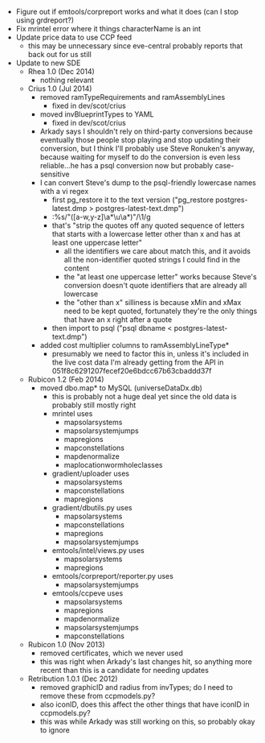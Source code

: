 * Figure out if emtools/corpreport works and what it does (can I stop using grdreport?)
* Fix mrintel error where it things characterName is an int
* Update price data to use CCP feed
    * this may be unnecessary since eve-central probably reports that back out for us still
* Update to new SDE
    * Rhea 1.0 (Dec 2014)
        * nothing relevant
    * Crius 1.0 (Jul 2014)
        * removed ramTypeRequirements and ramAssemblyLines
            * fixed in dev/scot/crius
        * moved invBlueprintTypes to YAML
            * fixed in dev/scot/crius
        * Arkady says I shouldn't rely on third-party conversions because eventually those people stop playing and stop updating their conversion, but I think I'll probably use Steve Ronuken's anyway, because waiting for myself to do the conversion is even less reliable...he has a psql conversion now but probably case-sensitive
        * I can convert Steve's dump to the psql-friendly lowercase names with a vi regex
            * first pg_restore it to the text version ("pg_restore postgres-latest.dmp > postgres-latest-text.dmp")
            * :%s/"\([a-w,y-z]\a*\u\a*\)"/\1/g
            * that's "strip the quotes off any quoted sequence of letters that starts with a lowercase letter other than x and has at least one uppercase letter"
                * all the identifiers we care about match this, and it avoids all the non-identifier quoted strings I could find in the content
                * the "at least one uppercase letter" works because Steve's conversion doesn't quote identifiers that are already all lowercase
                * the "other than x" silliness is because xMin and xMax need to be kept quoted, fortunately they're the only things that have an x right after a quote
            * then import to psql ("psql dbname < postgres-latest-text.dmp")
        * added cost multiplier columns to ramAssemblyLineType*
            * presumably we need to factor this in, unless it's included in the live cost data I'm already getting from the API in 051f8c6291207fecef20e6bdcc67b63cbaddd37f
    * Rubicon 1.2 (Feb 2014)
        * moved dbo.map* to MySQL (universeDataDx.db)
            * this is probably not a huge deal yet since the old data is probably still mostly right
            * mrintel uses
                * mapsolarsystems
                * mapsolarsystemjumps
                * mapregions
                * mapconstellations
                * mapdenormalize
                * maplocationwormholeclasses
            * gradient/uploader uses
                * mapsolarsystems
                * mapconstellations
                * mapregions
            * gradient/dbutils.py uses
                * mapsolarsystems
                * mapconstellations
                * mapregions
                * mapsolarsystemjumps
            * emtools/intel/views.py uses
                * mapsolarsystems
                * mapregions
            * emtools/corpreport/reporter.py uses
                * mapsolarsystemjumps
            * emtools/ccpeve uses
                * mapsolarsystems
                * mapregions
                * mapdenormalize
                * mapsolarsystemjumps
                * mapconstellations
    * Rubicon 1.0 (Nov 2013)
        * removed certificates, which we never used
        * this was right when Arkady's last changes hit, so anything more recent than this is a candidate for needing updates
    * Retribution 1.0.1 (Dec 2012)
        * removed graphicID and radius from invTypes; do I need to remove these from ccpmodels.py?
        * also iconID, does this affect the other things that have iconID in ccpmodels.py?
        * this was while Arkady was still working on this, so probably okay to ignore

